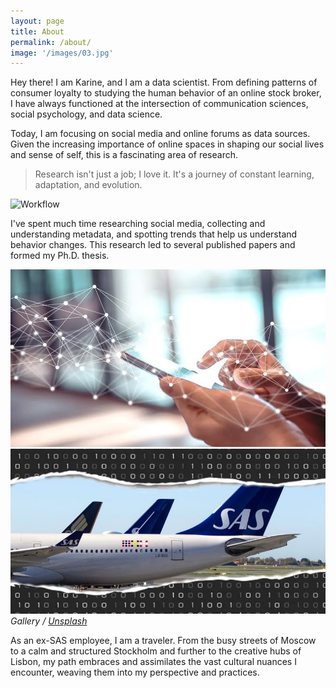 ```yaml
---
layout: page
title: About
permalink: /about/
image: '/images/03.jpg'
---
```


Hey there! I am Karine, and I am a data scientist. From defining patterns of consumer loyalty to studying the human behavior of an online stock broker, I have always functioned at the intersection of communication sciences, social psychology, and data science. 


Today, I am focusing on social media and online forums as data sources. Given the increasing importance of online spaces in shaping our social lives and sense of self, this is a fascinating area of research.


> Research isn't just a job; I love it. It's a journey of constant learning, adaptation, and evolution.


![Workflow]({{site.baseurl}}/images/09-1.jpeg)


I've spent much time researching social media, collecting and understanding metadata, and spotting trends that help us understand behavior changes. This research led to several published papers  and formed my Ph.D. thesis. 

<div class="gallery-box">
  <div class="gallery">
    <img src="/images/09-2.jpg">
    <img src="/images/09-3.jpg">
  </div>
  <em>Gallery / <a href="https://unsplash.com/" target="_blank">Unsplash</a></em>
</div>

As an ex-SAS employee, I am a traveler. From the busy streets of Moscow to a calm and structured Stockholm and further to the creative hubs of Lisbon, my path embraces and assimilates the vast cultural nuances I encounter, weaving them into my perspective and practices.  




